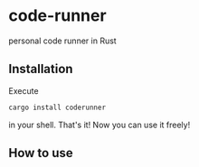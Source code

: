 # code-runner
personal code runner in Rust

## Installation

Execute 
``` sh
cargo install coderunner
 ```

in your shell. That's it! Now you can use it freely!

## How to use

